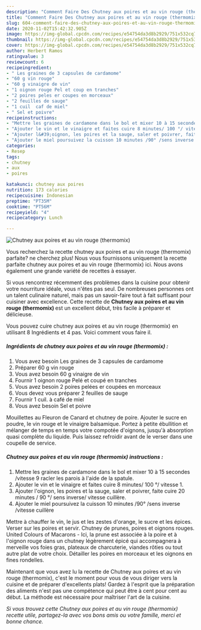 ```yaml
---
description: "Comment Faire Des Chutney aux poires et au vin rouge (thermomix)"
title: "Comment Faire Des Chutney aux poires et au vin rouge (thermomix)"
slug: 604-comment-faire-des-chutney-aux-poires-et-au-vin-rouge-thermomix
date: 2020-11-02T15:42:32.905Z
image: https://img-global.cpcdn.com/recipes/e54754da3d8b2929/751x532cq70/chutney-aux-poires-et-au-vin-rouge-thermomix-photo-principale-de-la-recette.jpg
thumbnail: https://img-global.cpcdn.com/recipes/e54754da3d8b2929/751x532cq70/chutney-aux-poires-et-au-vin-rouge-thermomix-photo-principale-de-la-recette.jpg
cover: https://img-global.cpcdn.com/recipes/e54754da3d8b2929/751x532cq70/chutney-aux-poires-et-au-vin-rouge-thermomix-photo-principale-de-la-recette.jpg
author: Herbert Ramos
ratingvalue: 3
reviewcount: 6
recipeingredient:
- " Les graines de 3 capsules de cardamome"
- "60 g vin rouge"
- "60 g vinaigre de vin"
- "1 oignon rouge Pel et coup en tranches"
- "2 poires peles er coupes en morceaux"
- "2 feuilles de sauge"
- "1 cuil  caf de miel"
- " Sel et poivre"
recipeinstructions:
- "Mettre les graines de cardamone dans le bol et mixer 10 à 15 secondes /vitesse 9 racler les parois à l&#39;aide de la spatule."
- "Ajouter le vin et le vinaigre et faites cuire 8 minutes/ 100 °/ vitesse 1."
- "Ajouter l&#39;oignon, les poires et la sauge, saler et poivrer, faite cuire 20 minutes / 90 °/ sens inverse/ vitesse cuillère."
- "Ajouter le miel poursuivez la cuisson 10 minutes /90° /sens inverse /vitesse cuillère"
categories:
- Resep
tags:
- chutney
- aux
- poires

katakunci: chutney aux poires 
nutrition: 173 calories
recipecuisine: Indonesian
preptime: "PT35M"
cooktime: "PT56M"
recipeyield: "4"
recipecategory: Lunch

---
```



![Chutney aux poires et au vin rouge (thermomix)](https://img-global.cpcdn.com/recipes/e54754da3d8b2929/751x532cq70/chutney-aux-poires-et-au-vin-rouge-thermomix-photo-principale-de-la-recette.jpg)

Vous recherchez la recette chutney aux poires et au vin rouge (thermomix) parfaite? ne cherchez plus! Nous vous fournissons uniquement la recette parfaite chutney aux poires et au vin rouge (thermomix) ici. Nous avons également une grande variété de recettes à essayer.

Si vous rencontrez récemment des problèmes dans la cuisine pour obtenir votre nourriture idéale, vous n'êtes pas seul. De nombreuses personnes ont un talent culinaire naturel, mais pas un savoir-faire tout à fait suffisant pour cuisiner avec excellence. Cette recette de <strong> Chutney aux poires et au vin rouge (thermomix) </strong> est un excellent début, très facile à préparer et délicieuse.

<!--inarticleads1-->

Vous pouvez cuire chutney aux poires et au vin rouge (thermomix) en utilisant 8 Ingrédients et 4 pas. Voici comment vous faire il.

##### Ingrédients de chutney aux poires et au vin rouge (thermomix) :

1. Vous avez besoin  Les graines de 3 capsules de cardamome
1. Préparer 60 g vin rouge
1. Vous avez besoin 60 g vinaigre de vin
1. Fournir 1 oignon rouge Pelé et coupé en tranches
1. Vous avez besoin 2 poires pelées er coupées en morceaux
1. Vous devez vous préparer 2 feuilles de sauge
1. Fournir 1 cuil. à café de miel
1. Vous avez besoin  Sel et poivre


Mouillettes au Fleuron de Canard et chutney de poire. Ajouter le sucre en poudre, le vin rouge et le vinaigre balsamique. Portez à petite ébullition et mélanger de temps en temps votre compotée d&#39;oignons, jusqu&#39;à absorption quasi complète du liquide. Puis laissez refroidir avant de le verser dans une coupelle de service. 

<!--inarticleads2-->

##### Chutney aux poires et au vin rouge (thermomix) instructions :

1. Mettre les graines de cardamone dans le bol et mixer 10 à 15 secondes /vitesse 9 racler les parois à l&#39;aide de la spatule.
1. Ajouter le vin et le vinaigre et faites cuire 8 minutes/ 100 °/ vitesse 1.
1. Ajouter l&#39;oignon, les poires et la sauge, saler et poivrer, faite cuire 20 minutes / 90 °/ sens inverse/ vitesse cuillère.
1. Ajouter le miel poursuivez la cuisson 10 minutes /90° /sens inverse /vitesse cuillère


Mettre à chauffer le vin, le jus et les zestes d&#39;orange, le sucre et les épices. Verser sur les poires et servir. Chutney de prunes, poires et oignons rouges. United Colours of Macarons - Ici, la prune est associée à la poire et à l&#39;oignon rouge dans un chutney légèrement épicé qui accompagnera à merveille vos foies gras, plateaux de charcuterie, viandes rôties ou tout autre plat de votre choix. Détailler les poires en morceaux et les oignons en fines rondelles. 

<!--inarticleads1-->

<p>
Maintenant que vous avez lu la recette de Chutney aux poires et au vin rouge (thermomix), c'est le moment pour vous de vous diriger vers la cuisine et de préparer d'excellents plats! Gardez à l'esprit que la préparation des aliments n'est pas une compétence qui peut être à cent pour cent au début. La méthode est nécessaire pour maîtriser l'art de la cuisine.
</p>

<p>
<i>Si vous trouvez cette Chutney aux poires et au vin rouge (thermomix) recette utile, partagez-la avec vos bons amis ou votre famille, merci et bonne chance.</i>
</p>
